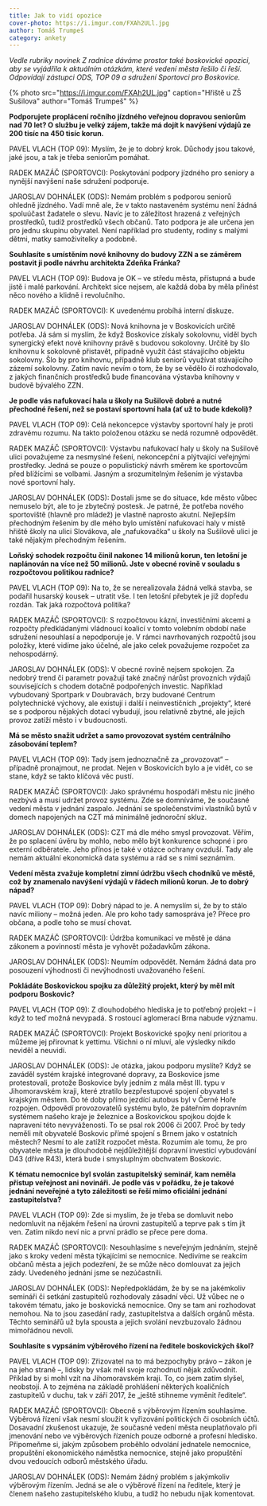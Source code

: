 ```yaml
---
title: Jak to vidí opozice
cover-photo: https://i.imgur.com/FXAh2ULl.jpg
author: Tomáš Trumpeš
category: ankety
---
```


*Vedle rubriky novinek Z radnice dáváme prostor také boskovické opozici, aby se vyjádřila k aktuálním otázkám, které vedení města řešilo či řeší. Odpovídají zástupci ODS, TOP 09 a sdružení Sportovci pro Boskovice.*

{% photo src="https://i.imgur.com/FXAh2UL.jpg" caption="Hřiště u ZŠ Sušilova" author="Tomáš Trumpeš" %}

**Podporujete proplácení ročního jízdného veřejnou dopravou seniorům nad 70 let? O službu je velký zájem, takže má dojít k navýšení výdajů ze 200 tisíc na 450 tisíc korun.**

PAVEL VLACH (TOP 09): Myslím, že je to dobrý krok. Důchody jsou takové, jaké jsou, a tak je třeba seniorům pomáhat.

RADEK MAZÁČ (SPORTOVCI): Poskytování podpory jízdného pro seniory a nynější navýšení naše sdružení podporuje.

JAROSLAV DOHNÁLEK (ODS): Nemám problém s podporou seniorů ohledně jízdného. Vadí mně ale, že v takto nastaveném systému není žádná spoluúčast žadatele o slevu. Navíc je to záležitost hrazená z veřejných prostředků, tudíž prostředků všech občanů. Tato podpora je ale určena jen pro jednu skupinu obyvatel. Není například pro studenty, rodiny s malými dětmi, matky samoživitelky a podobně. 

**Souhlasíte s umístěním nové knihovny do budovy ZZN a se záměrem postavit ji podle návrhu architekta Zdeňka Fránka?**

PAVEL VLACH (TOP 09): Budova je OK – ve středu města, přístupná a bude jistě i malé parkování. Architekt sice nejsem, ale každá doba by měla přinést něco nového a klidně i revolučního.

RADEK MAZÁČ (SPORTOVCI): K uvedenému probíhá interní diskuze.

JAROSLAV DOHNÁLEK (ODS): Nová knihovna je v Boskovicích určitě potřeba. Já sám si myslím, že když Boskovice získaly sokolovnu, viděl bych synergický efekt nové knihovny právě s budovou sokolovny. Určitě by šlo knihovnu k sokolovně přistavět, případně využít část stávajícího objektu sokolovny. Šlo by pro knihovnu, případně klub seniorů využívat stávajícího zázemí sokolovny. Zatím navíc nevím o tom, že by se vědělo či rozhodovalo, z jakých finančních prostředků bude financována výstavba knihovny v budově bývalého ZZN.

**Je podle vás nafukovací hala u školy na Sušilově dobré a nutné přechodné řešení, než se postaví sportovní hala (ať už to bude kdekoli)?**

PAVEL VLACH (TOP 09): Celá nekoncepce výstavby sportovní haly je proti zdravému rozumu. Na takto položenou otázku se nedá rozumně odpovědět.

RADEK MAZÁČ (SPORTOVCI): Výstavbu nafukovací haly u školy na Sušilově ulici považujeme za nesmyslné řešení, nekoncepční a plýtvající veřejnými prostředky. Jedná se pouze o populistický návrh směrem ke sportovcům před blížícími se volbami. Jasným a srozumitelným řešením je výstavba nové sportovní haly. 

JAROSLAV DOHNÁLEK (ODS): Dostali jsme se do situace, kde město vůbec nemuselo být, ale to je zbytečný postesk. Je patrné, že potřeba nového sportoviště (hlavně pro mládež) je vlastně naprosto akutní. Nejlepším přechodným řešením by dle mého bylo umístění nafukovací haly v místě hřiště školy na ulici Slovákova, ale „nafukovačka“ u školy na Sušilově ulici je také nějakým přechodným řešením.

**Loňský schodek rozpočtu činil nakonec 14 milionů korun, ten letošní je naplánován na více než 50 milionů. Jste v obecné rovině v souladu s rozpočtovou politikou radnice?**

PAVEL VLACH (TOP 09): Na to, že se nerealizovala žádná velká stavba, se podařil husarský kousek – utratit vše. I ten letošní přebytek je již dopředu rozdán. Tak jaká rozpočtová politika?

RADEK MAZÁČ (SPORTOVCI): S rozpočtovou kázní, investičními akcemi a rozpočty předkládanými vládnoucí koalicí v tomto volebním období naše sdružení nesouhlasí a nepodporuje je. V rámci navrhovaných rozpočtů jsou položky, které vidíme jako účelné, ale jako celek považujeme rozpočet za nehospodárný. 

JAROSLAV DOHNÁLEK (ODS): V obecné rovině nejsem spokojen. Za nedobrý trend či parametr považuji také značný nárůst provozních výdajů souvisejících s chodem dotačně podpořených investic. Například vybudovaný Sportpark v Doubravách, brzy budované Centrum polytechnické výchovy, ale existují i další i neinvestičních „projekty“, které se s podporou nějakých dotací vybudují, jsou relativně zbytné, ale jejich provoz zatíží město i v budoucnosti.

**Má se město snažit udržet a samo provozovat systém centrálního zásobování teplem?**

PAVEL VLACH (TOP 09): Tady jsem jednoznačně za „provozovat“ – případně pronajmout, ne prodat. Nejen v Boskovicích bylo a je vidět, co se stane, když se takto klíčová věc pustí.

RADEK MAZÁČ (SPORTOVCI): Jako správnému hospodáři městu nic jiného nezbývá a musí udržet provoz systému. Zde se domníváme, že současné vedení města v jednání zaspalo. Jednání se společenstvími vlastníků bytů v domech napojených na CZT má minimálně jednoroční skluz.

JAROSLAV DOHNÁLEK (ODS): CZT má dle mého smysl provozovat. Věřím, že po splacení úvěru by mohlo, nebo mělo být konkurence schopné i pro externí odběratele. Jeho přínos je také v otázce ochrany ovzduší. Tady ale nemám aktuální ekonomická data systému a rád se s nimi seznámím.

**Vedení města zvažuje kompletní zimní údržbu všech chodníků ve městě, což by znamenalo navýšení výdajů v řádech milionů korun. Je to dobrý nápad?**

PAVEL VLACH (TOP 09): Dobrý nápad to je. A nemyslím si, že by to stálo navíc miliony – možná jeden. Ale pro koho tady samospráva je? Přece pro občana, a podle toho se musí chovat.

RADEK MAZÁČ (SPORTOVCI): Údržba komunikací ve městě je dána zákonem a povinností města je vyhovět požadavkům zákona. 

JAROSLAV DOHNÁLEK (ODS): Neumím odpovědět. Nemám žádná data pro posouzení výhodnosti či nevýhodnosti uvažovaného řešení.

**Pokládáte Boskovickou spojku za důležitý projekt, který by měl mít podporu Boskovic?**

PAVEL VLACH (TOP 09): Z dlouhodobého hlediska je to potřebný projekt – i když to teď možná nevypadá. S rostoucí aglomerací Brna nabude významu.

RADEK MAZÁČ (SPORTOVCI): Projekt Boskovické spojky není prioritou a můžeme jej přirovnat k yettimu. Všichni o ní mluví, ale výsledky nikdo neviděl a neuvidí.

JAROSLAV DOHNÁLEK (ODS): Je otázka, jakou podporu myslíte? Když se zaváděl systém krajské integrované dopravy, za Boskovice jsme protestovali, protože Boskovice byly jedním z mála měst III. typu v Jihomoravském kraji, které ztratilo bezpřestupové spojení obyvatel s krajským městem. Do té doby přímo jezdící autobus byl v Černé Hoře rozpojen. Odpovědí provozovatelů systému bylo, že páteřním dopravním systémem našeho kraje je železnice a Boskovickou spojkou dojde k napravení této nevyváženosti. To se psal rok 2006 či 2007. Proč by tedy neměli mít obyvatelé Boskovic přímé spojení s Brnem jako v ostatních městech? Nesmí to ale zatížit rozpočet města. Rozumím ale tomu, že pro obyvatele města je dlouhodobě nejdůležitější dopravní investicí vybudování D43 (dříve R43), která bude i smysluplným obchvatem Boskovic.

**K tématu nemocnice byl svolán zastupitelský seminář, kam neměla přístup veřejnost ani novináři. Je podle vás v pořádku, že je takové jednání neveřejné a tyto záležitosti se řeší mimo oficiální jednání zastupitelstva?**

PAVEL VLACH (TOP 09): Zde si myslím, že je třeba se domluvit nebo nedomluvit na nějakém řešení na úrovni zastupitelů a teprve pak s tím jít ven. Zatím nikdo neví nic a první prádlo se přece pere doma.

RADEK MAZÁČ (SPORTOVCI): Nesouhlasíme s neveřejným jednáním, stejně jako s kroky vedení města týkajícími se nemocnice. Nedivíme se reakcím občanů města a jejich podezření, že se může něco domlouvat za jejich zády. Uvedeného jednání jsme se nezúčastnili.

JAROSLAV DOHNÁLEK (ODS): Nepředpokládám, že by se na jakémkoliv semináři či setkání zastupitelů rozhodovaly zásadní věci. Už vůbec ne o takovém tématu, jako je boskovická nemocnice. Ony se tam ani rozhodovat nemohou. Na to jsou zasedání rady, zastupitelstva a dalších orgánů města. Těchto seminářů už byla spousta a jejich svolání nevzbuzovalo žádnou mimořádnou nevoli.

**Souhlasíte s vypsáním výběrového řízení na ředitele boskovických škol?**

PAVEL VLACH (TOP 09): Zřizovatel na to má bezpochyby právo – zákon je na jeho straně –, lidsky by však měl svoje rozhodnutí nějak zdůvodnit. Příklad by si mohl vzít na Jihomoravském kraji. To, co jsem zatím slyšel, neobstojí. A to zejména na základě prohlášení některých koaličních zastupitelů v duchu, tak v září 2017, že „ještě stihneme vyměnit ředitele“.

RADEK MAZÁČ (SPORTOVCI): Obecně s výběrovým řízením souhlasíme. Výběrová řízení však nesmí sloužit k vyřizování politických či osobních účtů. Dosavadní zkušenost ukazuje, že současné vedení města neuplatňovalo při jmenování nebo ve výběrových řízeních pouze odborné a profesní hledisko. Připomeňme si, jakým způsobem proběhlo odvolání jednatele nemocnice, propuštění ekonomického náměstka nemocnice, stejně jako propuštění dvou vedoucích odborů městského úřadu.

JAROSLAV DOHNÁLEK (ODS): Nemám žádný problém s jakýmkoliv výběrovým řízením. Jedná se ale o výběrové řízení na ředitele, který je členem našeho zastupitelského klubu, a tudíž ho nebudu nijak komentovat.